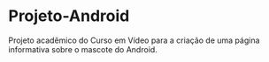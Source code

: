 # Projeto-Android
Projeto acadêmico do Curso em Vídeo para a criação de uma página informativa sobre o mascote do Android.
